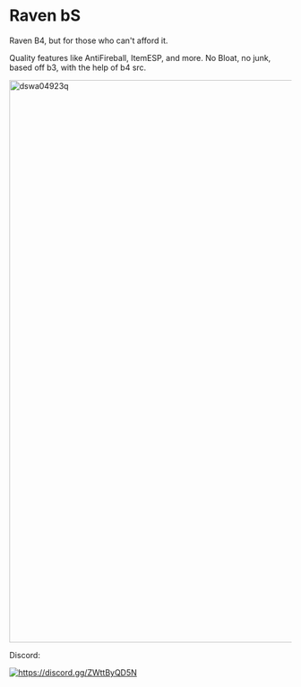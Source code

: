 # Raven bS

Raven B4, but for those who can't afford it.

Quality features like AntiFireball, ItemESP, and more. No Bloat, no junk, based off b3, with the help of b4 src.

<img width="1002" alt="dswa04923q" src="https://github.com/Strangerrrs/Raven-bS/assets/166373671/c71d1402-7311-4478-83de-2cc7394b3fce">




Discord:

<a href="https://discord.gg/ZWttByQD5N"><img src="https://invidget.switchblade.xyz/ZWttByQD5N" alt="https://discord.gg/ZWttByQD5N"/></a><br>

